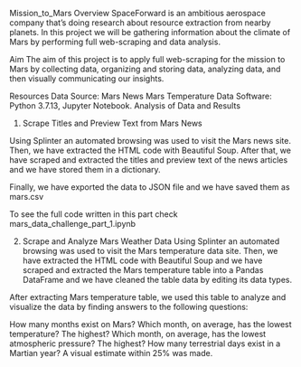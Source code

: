 Mission_to_Mars
Overview
SpaceForward is an ambitious aerospace company that’s doing research about resource extraction from nearby planets. In this project we will be gathering information about the climate of Mars by performing full web-scraping and data analysis.

Aim
The aim of this project is to apply full web-scraping for the mission to Mars by collecting data, organizing and storing data, analyzing data, and then visually communicating our insights.

Resources
Data Source:
Mars News
Mars Temperature Data
Software: Python 3.7.13, Jupyter Notebook.
Analysis of Data and Results

1. Scrape Titles and Preview Text from Mars News

Using Splinter an automated browsing was used to visit the Mars news site. Then, we have extracted the HTML code with Beautiful Soup. After that, we have scraped and extracted the titles and preview text of the news articles and we have stored them in a dictionary.

Finally, we have exported the data to JSON file and we have saved them as mars.csv


To see the full code written in this part check mars_data_challenge_part_1.ipynb

2. Scrape and Analyze Mars Weather Data
Using Splinter an automated browsing was used to visit the Mars temperature data site. Then, we have extracted the HTML code with Beautiful Soup and we have scraped and extracted the Mars temperature table into a Pandas DataFrame and we have cleaned the table data by editing its data types.

After extracting Mars temperature table, we used this table to analyze and visualize the data by finding answers to the following questions:

How many months exist on Mars?
Which month, on average, has the lowest temperature? The highest?
Which month, on average, has the lowest atmospheric pressure? The highest?
How many terrestrial days exist in a Martian year? A visual estimate within 25% was made.

